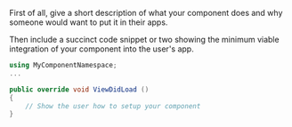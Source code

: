 




First of all, give a short description of what your component does and
why someone would want to put it in their apps.

Then include a succinct code snippet or two showing the minimum viable
integration of your component into the user's app.

```csharp
using MyComponentNamespace;
...

public override void ViewDidLoad ()
{
	// Show the user how to setup your component
}
```
